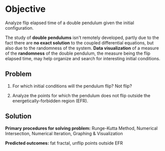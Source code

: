 # Objective

Analyze flip elapsed time of a double pendulum given the initial configuration.

The study of **double pendulums** isn't remotely developed, partly due to the fact there are **no exact solution** to the coupled differential equations, but also due to the randomness of the system. **Data visualization** of a measure of the **randomness** of the double pendulum, the measure being the flip elapsed time, may help organize and search for interesting initial conditions.

## Problem

1. For which initial conditions will the pendulum flip? Not flip?

2. Analyze the points for which the pendulum does not flip outside the energetically-forbidden region (EFR).

## Solution

**Primary procedures for solving problem:** Runge-Kutta Method, Numerical Intersection, Numerical Iteration, Graphing & Visualization

**Predicted outcomes:** fat fractal, unflip points outside EFR
